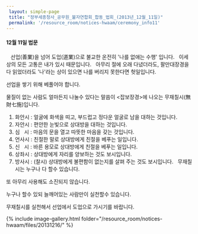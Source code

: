 ```yaml
--- 
 layout: simple-page 
 title: "정부세종청사_공무원_불자연합회_합동_법회_(2013년_12월_11일)"
 permalink: '/resource_room/notices-hwaam/ceremony_info11'
--- 
```



#### **12월 11일 법문**
 
 선업(善業)을 넘어 도업(道業)으로 불교한 온전히 '나를 없애는 수행' 입니다.
 
이세상의 모든 고통은 내가 있시 때문입니다.
 
아무리 절에 오래 다녔더라도, 팔만대장경을 다 읽었더라도 '나'라는 상이 있으면 나를 버리지 못한다면 헛일입니다.

선업을 쌓기 위해 베풀어야 합니다.

물질이 없는 사람도 얼마든지 나눌수 있다는 말씀이 <잡보장경>에 나오는 무재칠시(無財七施)입니다.

1. 화안시 : 얼굴에 화색을 띠고, 부드럽고 정다운 얼굴로 남을 대하는 것입니다.
2. 자안시 : 편안한 눈빛으로 상대방을 대하는 것입니다.
3. 심   시 : 마음의 문을 열고 따뜻한 마음을 갖는 것입니다.
4. 언사시 : 친절한 말로 상대방에게 친절을 베푸는 일입니다.
5. 신   시 : 바른 용모로 상대방에게 친절을 베푸는 일입니다.
6. 상좌시 : 상대방에게 자리를 양보하는 것도 보시입니다.
7. 방사시 : (찰시) 상대방에게 불편함이 없는지를 살펴 주는 것도 보시입니다.
 
무재칠시는 누구나 다 할수 있습니다.

또 아무리 사용해도 소진되지 않습니다.

누구나 할수 있되 늘깨어있는 사람만이 실천할수 있습니다.

무재칠시를 실천해서 선업에서 도업으로 가시기를 바랍니다.

{% include image-gallery.html folder="/resource_room/notices-hwaam/files/20131216/" %}

 